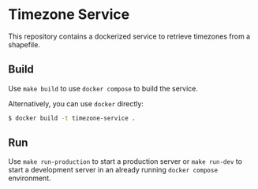 # Timezone Service

This repository contains a dockerized service to retrieve timezones from a shapefile.

## Build

Use `make build` to use `docker compose` to build the service.

Alternatively, you can use `docker` directly:
```bash
$ docker build -t timezone-service .
```

## Run

Use `make run-production` to start a production server or `make run-dev` to start a development server in an already running `docker compose` environment.